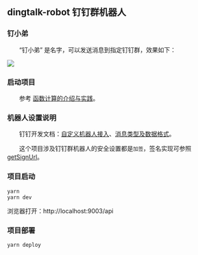 ## dingtalk-robot 钉钉群机器人

### 钉小弟

&emsp;&emsp;“钉小弟” 是名字，可以发送消息到指定钉钉群，效果如下：

![](https://liuxy0551.gitee.io/image-hosting/posts/aliyun-function-compute/14.gif)

### 启动项目

&emsp;&emsp;参考 <a href="https://liuxianyu.cn/article/aliyun-function-compute.html#%E4%B8%89-%E5%AE%9E%E8%B7%B5" target="_black">函数计算的介绍与实践</a>。

### 机器人设置说明

&emsp;&emsp;钉钉开发文档：<a href="https://developers.dingtalk.com/document/robots/custom-robot-access" target="_black">自定义机器人接入</a>、<a href="https://developers.dingtalk.com/document/robots/custom-robot-access/title-72m-8ag-pqw" target="_black">消息类型及数据格式</a>。

&emsp;&emsp;这个项目涉及钉钉群机器人的安全设置都是`加签`，签名实现可参照 <a href="https://github.com/liuxy0551/dingtalk-robot/blob/master/app/utils/index.js#L6" target="_black">getSignUrl</a>。


### 项目启动

```
yarn
yarn dev
```

浏览器打开：http://localhost:9003/api

### 项目部署

```
yarn deploy
```
